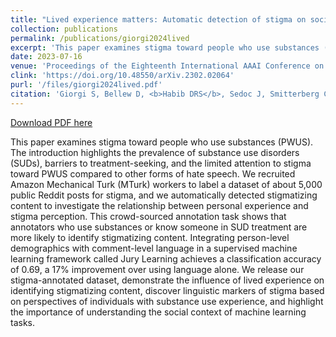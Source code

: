 ```yaml
---
title: "Lived experience matters: Automatic detection of stigma on social media toward people who use substances"
collection: publications
permalink: /publications/giorgi2024lived
excerpt: 'This paper examines stigma toward people who use substances (PWUS). The introduction highlights the prevalence of substance use disorders (SUDs), barriers to treatment-seeking, and the limited attention to stigma toward PWUS compared to other forms of hate speech. We recruited Amazon Mechanical Turk (MTurk) workers to label a dataset of about 5,000 public Reddit posts for stigma, and we automatically detected stigmatizing content to investigate the relationship between personal experience and stigma perception. This crowd-sourced annotation task shows that annotators who use substances or know someone in SUD treatment are more likely to identify stigmatizing content. Integrating person-level demographics with comment-level language in a supervised machine learning framework called Jury Learning achieves a classification accuracy of 0.69, a 17% improvement over using language alone. We release our stigma-annotated dataset, demonstrate the influence of lived experience on identifying stigmatizing content, discover linguistic markers of stigma based on perspectives of individuals with substance use experience, and highlight the importance of understanding the social context of machine learning tasks.'
date: 2023-07-16
venue: 'Proceedings of the Eighteenth International AAAI Conference on Web and Social Media'
clink: 'https://doi.org/10.48550/arXiv.2302.02064'
purl: '/files/giorgi2024lived.pdf'
citation: 'Giorgi S, Bellew D, <b>Habib DRS</b>, Sedoc J, Smitterberg C, Devoto A, Himelein-Wachowiak MK, Curtis B. Lived experience matters: Automatic detection of stigma on social media toward people who use substances. In: <i>Proceedings of the Eighteenth International AAAI Conference on Web and Social Media</i>. Association for the Advancement of Artificial Intelligence. Preprint posted online July 16, 2023. doi:10.48550/arXiv.2302.02064'
---
```

[Download PDF here](http://danielrshabib.github.io/files/giorgi2024lived.pdf)

This paper examines stigma toward people who use substances (PWUS). The introduction highlights the prevalence of substance use disorders (SUDs), barriers to treatment-seeking, and the limited attention to stigma toward PWUS compared to other forms of hate speech. We recruited Amazon Mechanical Turk (MTurk) workers to label a dataset of about 5,000 public Reddit posts for stigma, and we automatically detected stigmatizing content to investigate the relationship between personal experience and stigma perception. This crowd-sourced annotation task shows that annotators who use substances or know someone in SUD treatment are more likely to identify stigmatizing content. Integrating person-level demographics with comment-level language in a supervised machine learning framework called Jury Learning achieves a classification accuracy of 0.69, a 17% improvement over using language alone. We release our stigma-annotated dataset, demonstrate the influence of lived experience on identifying stigmatizing content, discover linguistic markers of stigma based on perspectives of individuals with substance use experience, and highlight the importance of understanding the social context of machine learning tasks.
